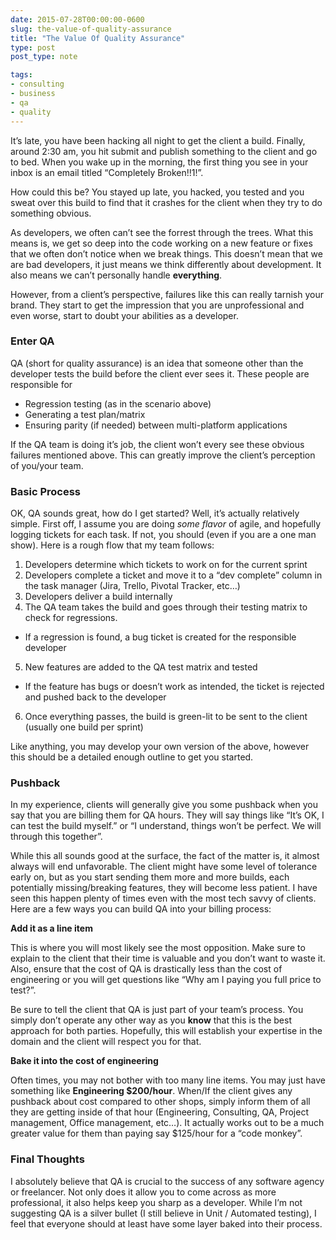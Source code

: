 ```yaml
---
date: 2015-07-28T00:00:00-0600
slug: the-value-of-quality-assurance
title: "The Value Of Quality Assurance"
type: post
post_type: note

tags:
- consulting
- business
- qa
- quality
---
```

It’s late, you have been hacking all night to get the client a build. Finally, around 2:30 am, you hit submit and publish something to the client and go to bed. When you wake up in the morning, the first thing you see in your inbox is an email titled “Completely Broken!!1!”.


How could this be? You stayed up late, you hacked, you tested and you sweat over this build to find that it crashes for the client when they try to do something obvious.


As developers, we often can’t see the forrest through the trees. What this means is, we get so deep into the code working on a new feature or fixes that we often don’t notice when we break things. This doesn’t mean that we are bad developers, it just means we think differently about development. It also means we can’t personally handle **everything**.


However, from a client’s perspective, failures like this can really tarnish your brand. They start to get the impression that you are unprofessional and even worse, start to doubt your abilities as a developer.


### Enter QA


QA (short for quality assurance) is an idea that someone other than the developer tests the build before the client ever sees it. These people are responsible for


* Regression testing (as in the scenario above)
* Generating a test plan/matrix
* Ensuring parity (if needed) between multi-platform applications


If the QA team is doing it’s job, the client won’t every see these obvious failures mentioned above. This can greatly improve the client’s perception of you/your team.


### Basic Process


OK, QA sounds great, how do I get started? Well, it’s actually relatively simple. First off, I assume you are doing *some flavor* of agile, and hopefully logging tickets for each task. If not, you should (even if you are a one man show). Here is a rough flow that my team follows:


1. Developers determine which tickets to work on for the current sprint
2. Developers complete a ticket and move it to a “dev complete” column in the task manager (Jira, Trello, Pivotal Tracker, etc…)
3. Developers deliver a build internally
4. The QA team takes the build and goes through their testing matrix to check for regressions.


* If a regression is found, a bug ticket is created for the responsible developer


5. New features are added to the QA test matrix and tested


* If the feature has bugs or doesn’t work as intended, the ticket is rejected and pushed back to the developer


6. Once everything passes, the build is green-lit to be sent to the client (usually one build per sprint)


Like anything, you may develop your own version of the above, however this should be a detailed enough outline to get you started.


### Pushback


In my experience, clients will generally give you some pushback when you say that you are billing them for QA hours. They will say things like “It’s OK, I can test the build myself.” or “I understand, things won’t be perfect. We will through this together”.


While this all sounds good at the surface, the fact of the matter is, it almost always will end unfavorable. The client might have some level of tolerance early on, but as you start sending them more and more builds, each potentially missing/breaking features, they will become less patient. I have seen this happen plenty of times even with the most tech savvy of clients. Here are a few ways you can build QA into your billing process:


**Add it as a line item**


This is where you will most likely see the most opposition. Make sure to explain to the client that their time is valuable and you don’t want to waste it. Also, ensure that the cost of QA is drastically less than the cost of engineering or you will get questions like “Why am I paying you full price to test?”.


Be sure to tell the client that QA is just part of your team’s process. You simply don’t operate any other way as you **know** that this is the best approach for both parties. Hopefully, this will establish your expertise in the domain and the client will respect you for that.


**Bake it into the cost of engineering**


Often times, you may not bother with too many line items. You may just have something like **Engineering $200/hour**. When/If the client gives any pushback about cost compared to other shops, simply inform them of all they are getting inside of that hour (Engineering, Consulting, QA, Project management, Office management, etc…). It actually works out to be a much greater value for them than paying say $125/hour for a “code monkey”.


### Final Thoughts


I absolutely believe that QA is crucial to the success of any software agency or freelancer. Not only does it allow you to come across as more professional, it also helps keep you sharp as a developer. While I’m not suggesting QA is a silver bullet (I still believe in Unit / Automated testing), I feel that everyone should at least have some layer baked into their process.



